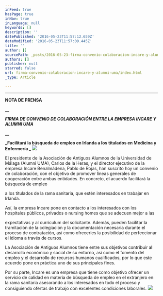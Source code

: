 ```yaml
---
inFeed: true
hasPage: true
inNav: true
inLanguage: null
keywords: []
description: ''
datePublished: '2016-05-23T11:57:12.659Z'
dateModified: '2016-05-23T11:57:09.445Z'
title: ''
author: []
sourcePath: _posts/2016-05-23-firma-convenio-colaboracion-incare-y-alumni-uma.md
authors: []
publisher: null
starred: false
url: firma-convenio-colaboracion-incare-y-alumni-uma/index.html
_type: Article

---
```

****

**NOTA DE PRENSA**

**__**

**_FIRMA DE CONVENIO DE COLABORACIÓN ENTRE LA EMPRESA INCARE Y ALUMNI UMA_**

**__**

**_Facilitará la búsqueda de empleo en Irlanda a los titulados en Medicina y Enfermería _**
![](https://the-grid-user-content.s3-us-west-2.amazonaws.com/7f127216-f699-4c45-adf2-38a0c57708fb.jpg)

El presidente de la Asociación de Antiguos Alumnos de la Universidad de Málaga (Alumni UMA), Carlos de la Heras, y el director ejecutivo de la empresa Incare Benalmádena, Pablo de Rojas, han suscrito hoy un convenio de colaboración, con el objetivo de promover líneas generales de cooperación entre ambas entidades. En concreto, el acuerdo facilitará la búsqueda de empleo

a los titulados de la rama sanitaria, que estén interesados en trabajar en Irlanda.

Así, la empresa Incare pone en contacto a los interesados con los hospitales públicos, privados o nursing homes que se adecuen mejor a las

expectativas y al currículum del solicitante. Además, pueden facilitar la tramitación de la colegiación y la documentación necesaria durante el proceso de contratación, así como ofrecerles la posibilidad de perfeccionar el idioma a través de cursos.

La Asociación de Antiguos Alumnos tiene entre sus objetivos contribuir al desarrollo económico y social de su entorno, así como el fomento del empleo y el desarrollo de recursos humanos cualificados, por lo que este acuerdo pone en práctica uno de sus principales fines.

Por su parte, Incare es una empresa que tiene como objetivo ofrecer un servicio de calidad en materia de búsqueda de empleo en el extranjero en la rama sanitaria asesorando a los interesados en todo el proceso y consiguiendo ofertas de trabajo con excelentes condiciones laborales.
![](https://the-grid-user-content.s3-us-west-2.amazonaws.com/290b9a8d-ce0d-4f4c-b34d-460033a00492.jpg)